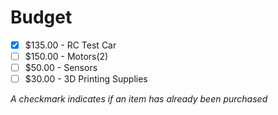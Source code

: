 # Budget

- [x] $135.00 - RC Test Car
- [ ] $150.00 - Motors(2)
- [ ] $50.00  - Sensors
- [ ] $30.00  - 3D Printing Supplies

*A checkmark indicates if an item has already been purchased*
